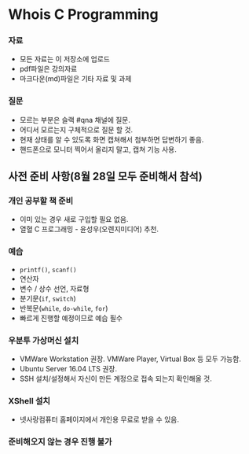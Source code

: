# Whois C Programming

### 자료
* 모든 자료는 이 저장소에 업로드
* pdf파일은 강의자료
* 마크다운(md)파일은 기타 자료 및 과제

### 질문
* 모르는 부분은 슬랙 #qna 채널에 질문.
* 어디서 모르는지 구체적으로 질문 할 것.
* 현재 상태를 알 수 있도록 화면 캡쳐해서 첨부하면 답변하기 좋음.
* 핸드폰으로 모니터 찍어서 올리지 말고, 캡쳐 기능 사용.

## 사전 준비 사항(8월 28일 모두 준비해서 참석)

### 개인 공부할 책 준비
* 이미 있는 경우 새로 구입할 필요 없음.
* 열혈 C 프로그래밍 - 윤성우(오렌지미디어) 추천.

### 예습
* `printf()`, `scanf()`
* 연산자
* 변수 / 상수 선언, 자료형
* 분기문(`if`, `switch`)
* 반복문(`while`, `do-while`, `for`)
* 빠르게 진행할 예정이므로 예습 필수

### 우분투 가상머신 설치
* VMWare Workstation 권장. VMWare Player, Virtual Box 등 모두 가능함.
* Ubuntu Server 16.04 LTS 권장.
* SSH 설치/설정해서 자신이 만든 계정으로 접속 되는지 확인해올 것.

### XShell 설치
* 넷사랑컴퓨터 홈페이지에서 개인용 무료로 받을 수 있음.

### 준비해오지 않는 경우 진행 불가